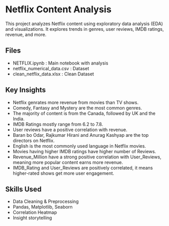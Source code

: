 # Netflix Content Analysis

This project analyzes Netflix content using exploratory data analysis (EDA) and visualizations. It explores trends in genres, user reviews, IMDB ratings, revenue, and more.

## Files
- NETFLIX.ipynb : Main notebook with analysis
- netflix_numerical_data.csv : Dataset
- clean_netflix_data.xlsx : Clean Dataset
## Key Insights
- Netflix genrates more revenue from movies than TV shows.
- Comedy, Fantasy and Mystery are the most common genres.
- The majority of content is from the Canada, followed by UK and the India.
- IMDB Ratings mostly range from 6.2 to 7.8.
- User reviews have a positive correlation with revenue.
- Baran bo Odar, Rajkumar Hirani and Anurag Kashyap are the top directors on Netflix.
- English is the most commonly used language in Netflix movies.
- Movies having higher IMDB ratings have higher number of Reviews.
- Revenue_Million have a strong positive correlation with User_Reviews, meaning more popular content earns more revenue.
- IMDB_Rating and User_Reviews are positively correlated, it means higher-rated shows get more user engagement.


## Skills Used
- Data Cleaning & Preprocessing
- Pandas, Matplotlib, Seaborn
- Correlation Heatmap
- Insight storytelling

